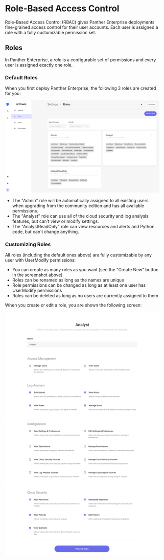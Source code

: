 # Role-Based Access Control
Role-Based Access Control (RBAC) gives Panther Enterprise deployments fine-grained access control for
their user accounts. Each user is assigned a role with a fully customizable permission set.

## Roles
In Panther Enterprise, a *role* is a configurable set of permissions and every user is assigned
exactly one role.

### Default Roles
When you first deploy Panther Enterprise, the following 3 roles are created for you:

![Default Roles](../.gitbook/assets/rbac-default-roles.png)

* The "Admin" role will be automatically assigned to all existing users when upgrading from the
community edition and has all available permissions.
* The "Analyst" role can use all of the cloud security and log analysis features, but can't view or
modify settings.
* The "AnalystReadOnly" role can view resources and alerts and Python code, but can't change anything.

### Customizing Roles
All roles (including the default ones above) are fully customizable by any user with UserModify permissions:

* You can create as many roles as you want (see the "Create New" button in the screenshot above)
* Roles can be renamed as long as the names are unique
* Role permissions can be changed as long as at least one user has UserModify permissions
* Roles can be deleted as long as no users are currently assigned to them

When you create or edit a role, you are shown the following screen:

![Role Edit 1](../.gitbook/assets/rbac-role-edit1.png)
![Role Edit 2](../.gitbook/assets/rbac-role-edit2.png)
![Role Edit 3](../.gitbook/assets/rbac-role-edit3.png)
